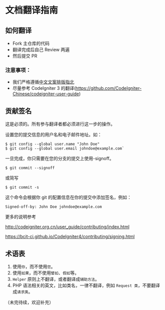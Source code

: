 # 文档翻译指南

## 如何翻译

* Fork 主仓库的代码
* 翻译完成后自己 Review 两遍
* 然后提交 PR

### 注意事项：

* 我们严格遵循[中文文案排版指北](http://mazhuang.org/wiki/chinese-copywriting-guidelines/)
* 尽量参考 CodeIgniter 3 的翻译(https://github.com/CodeIgniter-Chinese/codeigniter-user-guide)

## 贡献签名

这是必须的。所有参与翻译者都必须进行这一步的操作。

设置您的提交信息的用户名和电子邮件地址。如：

```
$ git config --global user.name "John Doe"
$ git config --global user.email johndoe@example.com`
```

一旦完成，你只需要在您的分支的提交上使用-signoff。

```
$ git commit --signoff
```

或简写

```
$ git commit -s
```

这个命令会根据你 git 的配置信息在你的提交中添加签名，例如：

```
Signed-off-by: John Doe johndoe@example.com
```

更多的说明参考

http://codeigniter.org.cn/user_guide/contributing/index.html

https://bcit-ci.github.io/CodeIgniter4/contributing/signing.html

## 术语表

1. 使用`你`，而不使用`您`。
2. 使用`如果`，而不使用`譬如`、`假如`等。
3. `Helper` 原则上不翻译，或者翻译成`辅助方法`。
4. PHP 语法相关的英文，比如类名，一律不翻译，例如 `Request 类`，不要翻译成`请求类`。

（未完待续，欢迎补充）
